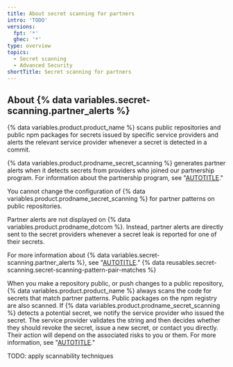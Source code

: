 ```yaml
---
title: About secret scanning for partners
intro: 'TODO'
versions:
  fpt: '*'
  ghec: '*'
type: overview
topics:
  - Secret scanning
  - Advanced Security
shortTitle: Secret scanning for partners
---
```


## About {% data variables.secret-scanning.partner_alerts %}

{% data variables.product.product_name %} scans public repositories and public npm packages for secrets issued by specific service providers and alerts the relevant service provider whenever a secret is detected in a commit.

{% data variables.product.prodname_secret_scanning %} generates partner alerts when it detects secrets from providers who joined our partnership program. For information about the partnership program, see "[AUTOTITLE](/code-security/secret-scanning/secret-scanning-partnership-program/secret-scanning-partner-program)."

You cannot change the configuration of {% data variables.product.prodname_secret_scanning %} for partner patterns on public repositories.

Partner alerts are not displayed on {% data variables.product.prodname_dotcom %}. Instead, partner alerts are directly sent to the secret providers whenever a secret leak is reported for one of their secrets.

For more information about {% data variables.secret-scanning.partner_alerts %}, see "[AUTOTITLE](/code-security/secret-scanning/about-secret-scanning#about-secret-scanning-alerts-for-partners)."
{% data reusables.secret-scanning.secret-scanning-pattern-pair-matches %}

When you make a repository public, or push changes to a public repository, {% data variables.product.product_name %} always scans the code for secrets that match partner patterns. Public packages on the npm registry are also scanned. If {% data variables.product.prodname_secret_scanning %} detects a potential secret, we notify the service provider who issued the secret. The service provider validates the string and then decides whether they should revoke the secret, issue a new secret, or contact you directly. Their action will depend on the associated risks to you or them. For more information, see "[AUTOTITLE](/code-security/secret-scanning/introduction/supported-secret-scanning-patterns#supported-secrets)."

TODO: apply scannability techniques
